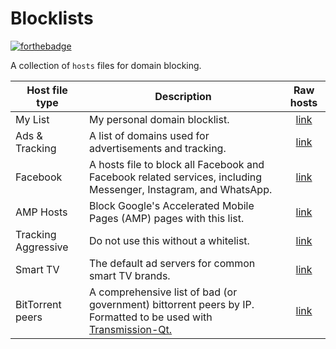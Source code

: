 # Blocklists

[![forthebadge](https://forthebadge.com/images/badges/oooo-kill-em.svg)](https://forthebadge.com)

A collection of `hosts` files for domain blocking.

Host file type | Description | Raw hosts
---------------- | ----------- |:---------:
My List | My personal domain blocklist. | [link](https://raw.githubusercontent.com/TrueAnon99/Blocklists/main/list.txt)
Ads & Tracking | A list of domains used for advertisements and tracking.| [link](https://raw.githubusercontent.com/TrueAnon99/Blocklists/main/ads-and-tracking.txt)
Facebook | A hosts file to block all Facebook and Facebook related services, including Messenger, Instagram, and WhatsApp. | [link](https://www.github.developerdan.com/hosts/lists/facebook-extended.txt)
AMP Hosts | Block Google's Accelerated Mobile Pages (AMP) pages with this list. | [link](https://www.github.developerdan.com/hosts/lists/amp-hosts-extended.txt)
Tracking Aggressive | Do not use this without a whitelist. | [link](https://www.github.developerdan.com/hosts/lists/tracking-aggressive-extended.txt)
Smart TV | The default ad servers for common smart TV brands. | [link](https://blocklistproject.github.io/Lists/smart-tv.txt)
BitTorrent peers | A comprehensive list of bad (or government) bittorrent peers by IP. Formatted to be used with [Transmission-Qt.](https://transmissionbt.com/download) |[link](https://github.com/Naunter/BT_BlockLists/raw/master/bt_blocklists.gz)
